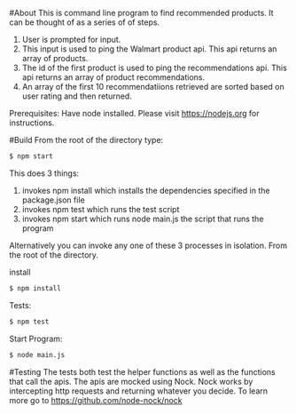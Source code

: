 #About
  This is command line program to find recommended products. It can be thought of as a series of of steps.
  1. User is prompted for input.
  2. This input is used to ping the Walmart product api. This api returns an array of products.
  3. The id of the first product is used to ping the recommendations api. This api returns an array of product recommendations.
  4. An array of the first 10 recommendatiions retrieved are sorted based on user rating and then returned. 

Prerequisites: Have node installed. Please visit https://nodejs.org for instructions.


#Build
 From the root of the directory type: 
```sh
$ npm start
```
  This does 3 things:
  1. invokes npm install which installs the dependencies specified in the package.json file
  2. invokes npm test which runs the test script
  3. invokes npm start which runs node main.js the script that runs the program

Alternatively you can invoke any one of these 3 processes in isolation. From the root of the directory.

install
 ```sh
$ npm install
```
Tests: 
```sh
$ npm test
```
Start Program: 
```sh
$ node main.js
```

#Testing
The tests both test the helper functions as well as the functions that call the apis. The apis are mocked using Nock. Nock works by intercepting http requests and returning whatever you decide. To learn more go to https://github.com/node-nock/nock